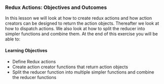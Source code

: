 ### Redux Actions: Objectives and Outcomes

In this lesson we will look at how to create redux actions and how action creators can be designed to return the action objects. Thereafter we look at how to dispatch actions. We also look at how to split the reducer into simpler functions and combine them. At the end of this exercise you will be able to:

<h4>Learning Objectives</h4>

- Define Redux actions <br/>
- Create action creator functions that return action objects <br/>
- Split the reducer function into multiple simpler functions and combine the reducer functions<br/>

